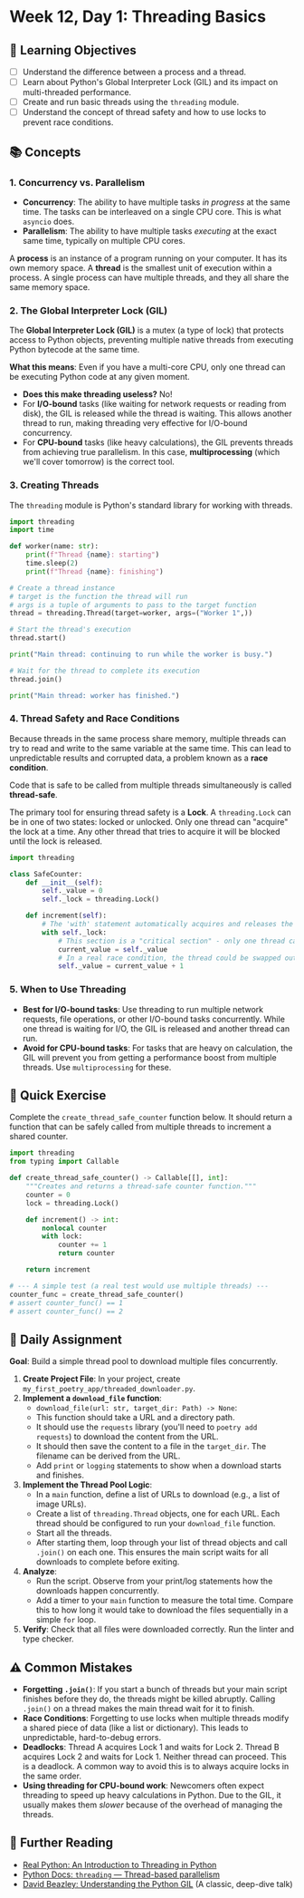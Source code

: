 # Week 12, Day 1: Threading Basics

## 🎯 Learning Objectives

- [ ] Understand the difference between a process and a thread.
- [ ] Learn about Python's Global Interpreter Lock (GIL) and its impact on multi-threaded performance.
- [ ] Create and run basic threads using the `threading` module.
- [ ] Understand the concept of thread safety and how to use locks to prevent race conditions.

## 📚 Concepts

### 1. Concurrency vs. Parallelism

- **Concurrency**: The ability to have multiple tasks _in progress_ at the same time. The tasks can be interleaved on a single CPU core. This is what `asyncio` does.
- **Parallelism**: The ability to have multiple tasks _executing_ at the exact same time, typically on multiple CPU cores.

A **process** is an instance of a program running on your computer. It has its own memory space. A **thread** is the smallest unit of execution within a process. A single process can have multiple threads, and they all share the same memory space.

### 2. The Global Interpreter Lock (GIL)

The **Global Interpreter Lock (GIL)** is a mutex (a type of lock) that protects access to Python objects, preventing multiple native threads from executing Python bytecode at the same time.

**What this means**: Even if you have a multi-core CPU, only one thread can be executing Python code at any given moment.

- **Does this make threading useless?** No!
- For **I/O-bound** tasks (like waiting for network requests or reading from disk), the GIL is released while the thread is waiting. This allows another thread to run, making threading very effective for I/O-bound concurrency.
- For **CPU-bound** tasks (like heavy calculations), the GIL prevents threads from achieving true parallelism. In this case, **multiprocessing** (which we'll cover tomorrow) is the correct tool.

### 3. Creating Threads

The `threading` module is Python's standard library for working with threads.

```python
import threading
import time

def worker(name: str):
    print(f"Thread {name}: starting")
    time.sleep(2)
    print(f"Thread {name}: finishing")

# Create a thread instance
# target is the function the thread will run
# args is a tuple of arguments to pass to the target function
thread = threading.Thread(target=worker, args=("Worker 1",))

# Start the thread's execution
thread.start()

print("Main thread: continuing to run while the worker is busy.")

# Wait for the thread to complete its execution
thread.join()

print("Main thread: worker has finished.")
```

### 4. Thread Safety and Race Conditions

Because threads in the same process share memory, multiple threads can try to read and write to the same variable at the same time. This can lead to unpredictable results and corrupted data, a problem known as a **race condition**.

Code that is safe to be called from multiple threads simultaneously is called **thread-safe**.

The primary tool for ensuring thread safety is a **Lock**. A `threading.Lock` can be in one of two states: locked or unlocked. Only one thread can "acquire" the lock at a time. Any other thread that tries to acquire it will be blocked until the lock is released.

```python
import threading

class SafeCounter:
    def __init__(self):
        self._value = 0
        self._lock = threading.Lock()

    def increment(self):
        # The 'with' statement automatically acquires and releases the lock
        with self._lock:
            # This section is a "critical section" - only one thread can be here at a time.
            current_value = self._value
            # In a real race condition, the thread could be swapped out here!
            self._value = current_value + 1
```

### 5. When to Use Threading

- **Best for I/O-bound tasks**: Use threading to run multiple network requests, file operations, or other I/O-bound tasks concurrently. While one thread is waiting for I/O, the GIL is released and another thread can run.
- **Avoid for CPU-bound tasks**: For tasks that are heavy on calculation, the GIL will prevent you from getting a performance boost from multiple threads. Use `multiprocessing` for these.

## 🔹 Quick Exercise

Complete the `create_thread_safe_counter` function below. It should return a function that can be safely called from multiple threads to increment a shared counter.

```python
import threading
from typing import Callable

def create_thread_safe_counter() -> Callable[[], int]:
    """Creates and returns a thread-safe counter function."""
    counter = 0
    lock = threading.Lock()

    def increment() -> int:
        nonlocal counter
        with lock:
            counter += 1
            return counter

    return increment

# --- A simple test (a real test would use multiple threads) ---
counter_func = create_thread_safe_counter()
# assert counter_func() == 1
# assert counter_func() == 2
```

## 📝 Daily Assignment

**Goal**: Build a simple thread pool to download multiple files concurrently.

1.  **Create Project File**: In your project, create `my_first_poetry_app/threaded_downloader.py`.
2.  **Implement a `download_file` function**:
    - `download_file(url: str, target_dir: Path) -> None`:
    - This function should take a URL and a directory path.
    - It should use the `requests` library (you'll need to `poetry add requests`) to download the content from the URL.
    - It should then save the content to a file in the `target_dir`. The filename can be derived from the URL.
    - Add `print` or `logging` statements to show when a download starts and finishes.
3.  **Implement the Thread Pool Logic**:
    - In a `main` function, define a list of URLs to download (e.g., a list of image URLs).
    - Create a list of `threading.Thread` objects, one for each URL. Each thread should be configured to run your `download_file` function.
    - Start all the threads.
    - After starting them, loop through your list of thread objects and call `.join()` on each one. This ensures the main script waits for all downloads to complete before exiting.
4.  **Analyze**:
    - Run the script. Observe from your print/log statements how the downloads happen concurrently.
    - Add a timer to your `main` function to measure the total time. Compare this to how long it would take to download the files sequentially in a simple `for` loop.
5.  **Verify**: Check that all files were downloaded correctly. Run the linter and type checker.

## ⚠️ Common Mistakes

- **Forgetting `.join()`**: If you start a bunch of threads but your main script finishes before they do, the threads might be killed abruptly. Calling `.join()` on a thread makes the main thread wait for it to finish.
- **Race Conditions**: Forgetting to use locks when multiple threads modify a shared piece of data (like a list or dictionary). This leads to unpredictable, hard-to-debug errors.
- **Deadlocks**: Thread A acquires Lock 1 and waits for Lock 2. Thread B acquires Lock 2 and waits for Lock 1. Neither thread can proceed. This is a deadlock. A common way to avoid this is to always acquire locks in the same order.
- **Using threading for CPU-bound work**: Newcomers often expect threading to speed up heavy calculations in Python. Due to the GIL, it usually makes them _slower_ because of the overhead of managing the threads.

## 📖 Further Reading

- [Real Python: An Introduction to Threading in Python](https://realpython.com/intro-to-python-threading/)
- [Python Docs: `threading` — Thread-based parallelism](https://docs.python.org/3/library/threading.html)
- [David Beazley: Understanding the Python GIL](https://www.youtube.com/watch?v=Obt-vMVdM8s) (A classic, deep-dive talk)
